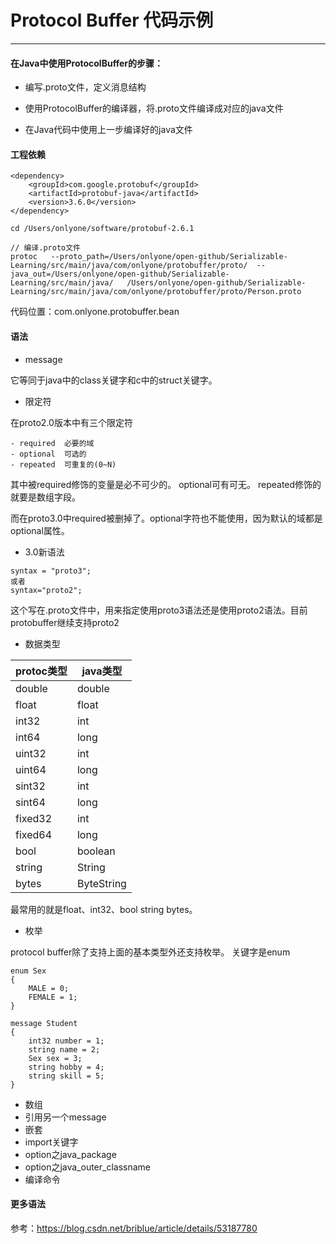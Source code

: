 # Protocol Buffer 代码示例
---


#### 在Java中使用ProtocolBuffer的步骤：

* 编写.proto文件，定义消息结构

* 使用ProtocolBuffer的编译器，将.proto文件编译成对应的java文件

* 在Java代码中使用上一步编译好的java文件


#### 工程依赖

```
<dependency>
	<groupId>com.google.protobuf</groupId>
	<artifactId>protobuf-java</artifactId>
	<version>3.6.0</version>
</dependency>
```


```
cd /Users/onlyone/software/protobuf-2.6.1

// 编译.proto文件
protoc   --proto_path=/Users/onlyone/open-github/Serializable-Learning/src/main/java/com/onlyone/protobuffer/proto/  --java_out=/Users/onlyone/open-github/Serializable-Learning/src/main/java/   /Users/onlyone/open-github/Serializable-Learning/src/main/java/com/onlyone/protobuffer/proto/Person.proto

```

代码位置：com.onlyone.protobuffer.bean




#### 语法


* message  

它等同于java中的class关键字和c中的struct关键字。

* 限定符

在proto2.0版本中有三个限定符

```
- required  必要的域
- optional  可选的
- repeated  可重复的(0~N)
```

其中被required修饰的变量是必不可少的。 
optional可有可无。 
repeated修饰的就要是数组字段。

而在proto3.0中required被删掉了。optional字符也不能使用，因为默认的域都是optional属性。

* 3.0新语法

```
syntax = "proto3";
或者
syntax="proto2";

```
这个写在.proto文件中，用来指定使用proto3语法还是使用proto2语法。目前protobuffer继续支持proto2

* 数据类型


|protoc类型|	java类型|
|--|--|
|double|double|
|float|float|
|int32|int|
|int64|long|
|uint32|int|
|uint64|long|
|sint32|int|
|sint64|long|
|fixed32|int|
|fixed64|long|
|bool|boolean|
|string|String|
|bytes|ByteString|

最常用的就是float、int32、bool string bytes。

* 枚举

protocol buffer除了支持上面的基本类型外还支持枚举。 
关键字是enum

```
enum Sex
{
    MALE = 0;
    FEMALE = 1;
}

message Student
{
    int32 number = 1;
    string name = 2;
    Sex sex = 3;
    string hobby = 4;
    string skill = 5;
}
```
* 数组
* 引用另一个message
* 嵌套
* import关键字
* option之java_package
* option之java_outer_classname
* 编译命令

#### 更多语法

参考：https://blog.csdn.net/briblue/article/details/53187780

